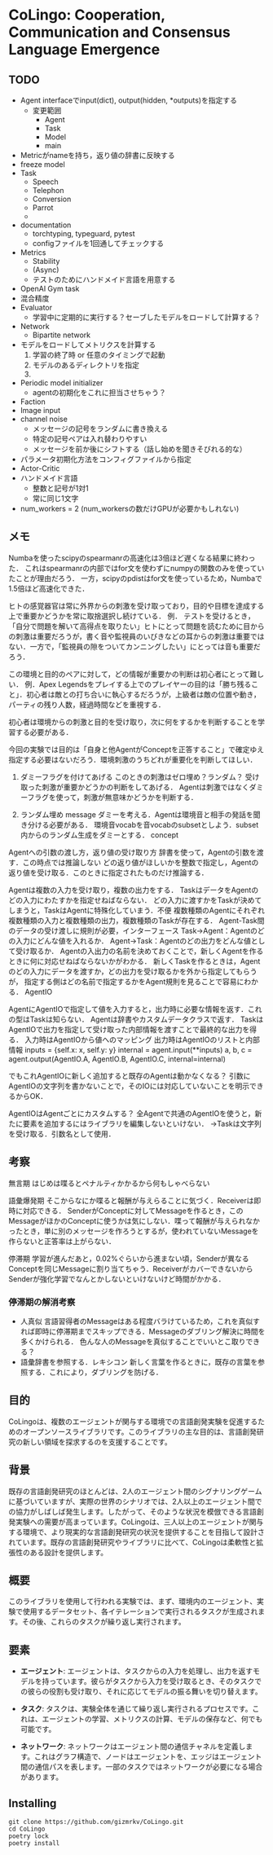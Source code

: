 # CoLingo: Cooperation, Communication and Consensus Language Emergence

## TODO
- Agent interfaceでinput(dict), output(hidden, *outputs)を指定する
  - 変更範囲
    - Agent
    - Task
    - Model
    - main 
- Metricがnameを持ち，返り値の辞書に反映する
- freeze model
- Task
  - Speech
  - Telephon
  - Conversion
  - Parrot
  - 
- documentation
  - torchtyping, typeguard, pytest
  - configファイルを1回通してチェックする
- Metrics
  - Stability
  - (Async)
  - テストのためにハンドメイド言語を用意する
- OpenAI Gym task
- 混合精度
- Evaluator
  - 学習中に定期的に実行する？セーブしたモデルをロードして計算する？
- Network
  - Bipartite network
- モデルをロードしてメトリクスを計算する
  1. 学習の終了時 or 任意のタイミングで起動
  2. モデルのあるディレクトリを指定
  3. 
- Periodic model initializer
  - agentの初期化をこれに担当させちゃう？
- Faction
- Image input
- channel noise
  - メッセージの記号をランダムに書き換える
  - 特定の記号ペアは入れ替わりやすい
  - メッセージを前か後にシフトする（話し始めを聞きそびれる的な）
- パラメータ初期化方法をコンフィグファイルから指定
- Actor-Critic
- ハンドメイド言語
  - 整数と記号が1対1
  - 常に同じ1文字
- num_workers = 2 (num_workersの数だけGPUが必要かもしれない)

## メモ

Numbaを使ったscipyのspearmanrの高速化は3倍ほど遅くなる結果に終わった．
これはspearmanrの内部ではfor文を使わずにnumpyの関数のみを使っていたことが理由だろう．
一方，scipyのpdistはfor文を使っているため，Numbaで1.5倍ほど高速化できた．

ヒトの感覚器官は常に外界からの刺激を受け取っており，目的や目標を達成する上で重要かどうかを常に取捨選択し続けている．
例．
テストを受けるとき，「自分で問題を解いて高得点を取りたい」ヒトにとって問題を読むために目からの刺激は重要だろうが，書く音や監視員のいびきなどの耳からの刺激は重要ではない．一方で，「監視員の隙をついてカンニングしたい」にとっては音も重要だろう．

この環境と目的のペアに対して，どの情報が重要かの判断は初心者にとって難しい．
例．Apex Legendsをプレイする上でのプレイヤーの目的は「勝ち残ること」．初心者は敵との打ち合いに執心するだろうが，上級者は敵の位置や動き，パーティの残り人数，経過時間などを重視する．

初心者は環境からの刺激と目的を受け取り，次に何をするかを判断することを学習する必要がある．

今回の実験では目的は「自身と他AgentがConceptを正答すること」で確定ゆえ指定する必要はないだろう．環境刺激のうちどれが重要化を判断してほしい．

1. ダミーフラグを付けてあげる
    このときの刺激はゼロ埋め？ランダム？
    受け取った刺激が重要かどうかの判断をしてあげる．
    Agentは刺激ではなくダミーフラグを使って，刺激が無意味かどうかを判断する．

2. ランダム埋め
   message ダミーを考える．Agentは環境音と相手の発話を聞き分ける必要がある．
   環境音vocabを音vocabのsubsetとしよう．subset内からのランダム生成をダミーとする．
   concept
   

Agentへの引数の渡し方，返り値の受け取り方
辞書を使って，Agentの引数を渡す．この時点では推論しない
どの返り値がほしいかを整数で指定し，Agentの返り値を受け取る．このときに指定されたものだけ推論する．

Agentは複数の入力を受け取り，複数の出力をする．
TaskはデータをAgentのどの入力にわたすかを指定せねばならない．
どの入力に渡すかをTaskが決めてしまうと，TaskはAgentに特殊化していまう．不便
複数種類のAgentにそれぞれ複数種類の入力と複数種類の出力，複数種類のTaskが存在する．
Agent-Task間のデータの受け渡しに規則が必要，インターフェース
Task→Agent：Agentのどの入力にどんな値を入れるか．
Agent→Task：Agentのどの出力をどんな値として受け取るか．
Agentの入出力の名前を決めておくことで，新しくAgentを作るときに何に対応せねばならないかがわかる．
新しくTaskを作るときは，Agentのどの入力にデータを渡すか，どの出力を受け取るかを外から指定してもらうが，
指定する側はどの名前で指定するかをAgent規則を見ることで容易にわかる．
AgentIO

AgentにAgentIOで指定して値を入力すると，出力時に必要な情報を返す．これの型はTaskは知らない．
Agentは辞書やカスタムデータクラスで返す．
TaskはAgentIOで出力を指定して受け取った内部情報を渡すことで最終的な出力を得る．
入力時はAgentIOから値へのマッピング
出力時はAgentIOのリストと内部情報
inputs = {self.x: x, self.y: y}
internal = agent.input(**inputs)
a, b, c = agent.output(AgentIO.A, AgentIO.B, AgentIO.C, internal=internal)

でもこれAgentIOに新しく追加すると既存のAgentは動かなくなる？
引数にAgentIOの文字列を書かないことで，そのIOには対応していないことを明示できるからOK．

AgentIOはAgentごとにカスタムする？
全Agentで共通のAgentIOを使うと，新たに要素を追加するにはライブラリを編集しないといけない．
→Taskは文字列を受け取る．引数名として使用．


## 考察

無言期
はじめは喋るとペナルティかかるから何もしゃべらない

語彙爆発期
そこからなにか喋ると報酬が与えらることに気づく．Receiverは即時に対応できる．
SenderがConceptに対してMessageを作るとき，このMessageがほかのConceptに使うかは気にしない．喋って報酬が与えられなかったとき，単に別のメッセージを作ろうとするが，使われていないMessageを作らないと正答率は上がらない．

停滞期
学習が進んだあと，0.02%ぐらいから進まない頃，Senderが異なるConceptを同じMessageに割り当てちゃう．ReceiverがカバーできないからSenderが強化学習でなんとかしないといけないけど時間がかかる．

### 停滞期の解消考察

- 人真似
    言語習得者のMessageはある程度バラけているため，これを真似すれば即時に停滞期までスキップできる．Messageのダブリング解決に時間を多くかけられる．
    色んな人のMessageを真似することでいいとこ取りできる？
- 語彙辞書を参照する．レキシコン
    新しく言葉を作るときに，既存の言葉を参照する．これにより，ダブリングを防げる．


## 目的

CoLingoは、複数のエージェントが関与する環境での言語創発実験を促進するためのオープンソースライブラリです。このライブラリの主な目的は、言語創発研究の新しい領域を探求するのを支援することです。

## 背景

既存の言語創発研究のほとんどは、2人のエージェント間のシグナリングゲームに基づいていますが、実際の世界のシナリオでは、2人以上のエージェント間での協力がしばしば発生します。したがって、そのような状況を模倣できる言語創発実験への需要が高まっています。CoLingoは、三人以上のエージェントが関与する環境で、より現実的な言語創発研究の状況を提供することを目指して設計されています。既存の言語創発研究やライブラリに比べて、CoLingoは柔軟性と拡張性のある設計を提供します。

## 概要

このライブラリを使用して行われる実験では、まず、環境内のエージェント、実験で使用するデータセット、各イテレーションで実行されるタスクが生成されます。その後、これらのタスクが繰り返し実行されます。

## 要素

- **エージェント**: エージェントは、タスクからの入力を処理し、出力を返すモデルを持っています。彼らがタスクから入力を受け取るとき、そのタスクでの彼らの役割も受け取り、それに応じてモデルの振る舞いを切り替えます。

- **タスク**: タスクは、実験全体を通じて繰り返し実行されるプロセスです。これは、エージェントの学習、メトリクスの計算、モデルの保存など、何でも可能です。

- **ネットワーク**: ネットワークはエージェント間の通信チャネルを定義します。これはグラフ構造で、ノードはエージェントを、エッジはエージェント間の通信パスを表します。一部のタスクではネットワークが必要になる場合があります。



## Installing

```
git clone https://github.com/gizmrkv/CoLingo.git
cd CoLingo
poetry lock
poetry install
```
